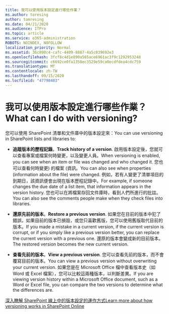 ```yaml
---
title: 我可以使用版本設定進行哪些作業？
ms.author: toresing
author: tomresing
ms.date: 04/21/2020
ms.audience: ITPro
ms.topic: article
ms.service: o365-administration
ROBOTS: NOINDEX, NOFOLLOW
localization_priority: Normal
ms.assetid: 36c890c4-cafc-4409-8887-4a5c039692e3
ms.openlocfilehash: 3fcf8c4d1e890a565ace6961ac3f9c1292953248
ms.sourcegitcommit: c6692ce0fa1358ec3529e59ca0ecdfdea4cdc759
ms.translationtype: MT
ms.contentlocale: zh-TW
ms.lasthandoff: 09/15/2020
ms.locfileid: "47798403"
---
```

# <a name="what-can-i-do-with-versioning"></a><span data-ttu-id="20685-102">我可以使用版本設定進行哪些作業？</span><span class="sxs-lookup"><span data-stu-id="20685-102">What can I do with versioning?</span></span>

<span data-ttu-id="20685-103">您可以使用 SharePoint 清單和文件庫中的版本設定來：</span><span class="sxs-lookup"><span data-stu-id="20685-103">You can use versioning in SharePoint lists and libraries to:</span></span>
  
- <span data-ttu-id="20685-104">**追蹤版本的歷程記錄**。</span><span class="sxs-lookup"><span data-stu-id="20685-104">**Track history of a version**.</span></span> <span data-ttu-id="20685-105">啟用版本設定後，您就可以查看專案或檔案何時變更，以及變更人員。</span><span class="sxs-lookup"><span data-stu-id="20685-105">When versioning is enabled, you can see when an item or file was changed and who changed it.</span></span> <span data-ttu-id="20685-106">您也可以查看何時變更) 的檔案 (資訊。</span><span class="sxs-lookup"><span data-stu-id="20685-106">You can also see when properties (information about the file) were changed.</span></span> <span data-ttu-id="20685-107">例如，若有人變更了清單項目的到期日，該資訊便會出現在版本歷程記錄中。</span><span class="sxs-lookup"><span data-stu-id="20685-107">For example, if someone changes the due date of a list item, that information appears in the version history.</span></span> <span data-ttu-id="20685-108">您也可以在將檔案存回文件庫時，看到人們所進行的批註。</span><span class="sxs-lookup"><span data-stu-id="20685-108">You can also see the comments people make when they check files into libraries.</span></span> 
    
- <span data-ttu-id="20685-109">**還原先前的版本**。</span><span class="sxs-lookup"><span data-stu-id="20685-109">**Restore a previous version**.</span></span> <span data-ttu-id="20685-110">如果您在目前的版本中犯了錯誤，如果目前的版本已損毀，或您只喜歡舊版，您可以使用舊版取代目前的版本。</span><span class="sxs-lookup"><span data-stu-id="20685-110">If you made a mistake in a current version, if the current version is corrupt, or if you simply like a previous version better, you can replace the current version with a previous one.</span></span> <span data-ttu-id="20685-111">還原的版本會變成新的目前版本。</span><span class="sxs-lookup"><span data-stu-id="20685-111">The restored version becomes the new current version.</span></span> 
    
- <span data-ttu-id="20685-112">**查看先前的版本**。</span><span class="sxs-lookup"><span data-stu-id="20685-112">**View a previous version**.</span></span> <span data-ttu-id="20685-113">您可以查看先前的版本，而不會覆寫目前的版本。</span><span class="sxs-lookup"><span data-stu-id="20685-113">You can view a previous version without overwriting your current version.</span></span> <span data-ttu-id="20685-114">如果您是在 Microsoft Office 檔中查看版本史（如 Word 或 Excel 檔案），您可以比較這兩種版本，以判斷差異。</span><span class="sxs-lookup"><span data-stu-id="20685-114">If you are viewing version history within a Microsoft Office document, such as a Word or Excel file, you can compare the two versions to determine what the differences are.</span></span> 
    
[<span data-ttu-id="20685-115">深入瞭解 SharePoint 線上中的版本設定的運作方式</span><span class="sxs-lookup"><span data-stu-id="20685-115">Learn more about how versioning works in SharePoint Online</span></span>](https://go.microsoft.com/fwlink/?linkid=875710)
  

